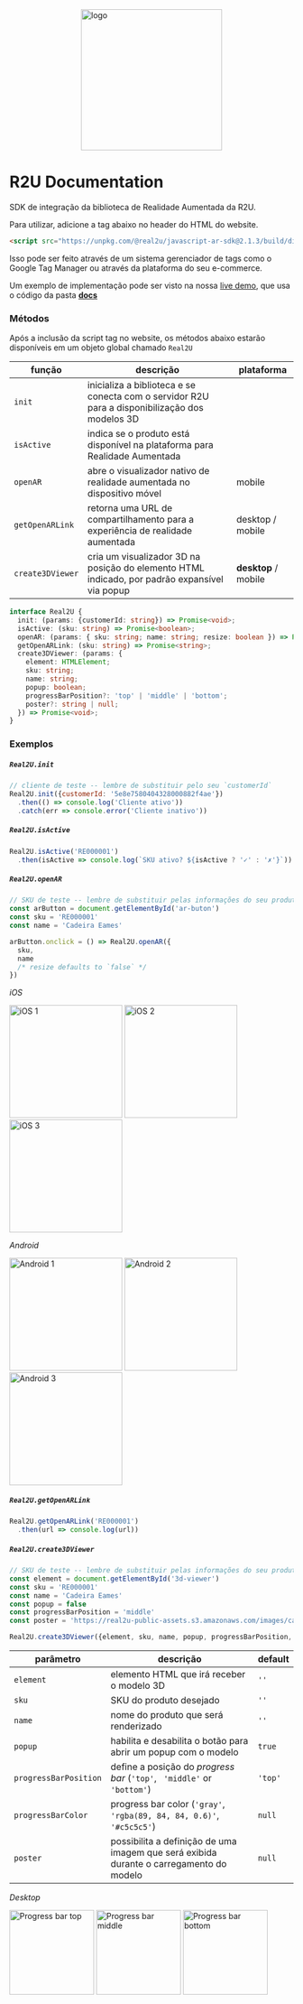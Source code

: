 <img src="https://real2u-public-assets.s3.amazonaws.com/images/logo-r2u.png" title="logo" width="250" style="display:block; margin: auto"/>

# R2U Documentation 

SDK de integração da biblioteca de Realidade Aumentada da R2U.

Para utilizar, adicione a tag abaixo no header do HTML do website.

```html
<script src="https://unpkg.com/@real2u/javascript-ar-sdk@2.1.3/build/dist/index.js"></script>
```

Isso pode ser feito através de um sistema gerenciador de tags como o Google Tag Manager ou através da plataforma do seu e-commerce.

Um exemplo de implementação pode ser visto na nossa [live demo](https://r2u-io.github.io/documentation/), que usa o código da pasta [**docs**](./docs/)

### Métodos

Após a inclusão da script tag no website, os métodos abaixo estarão disponíveis em um objeto global chamado `Real2U`

| função | descrição | plataforma |
| ------ | --------- | ---------- |
| `init` | inicializa a biblioteca e se conecta com o servidor R2U para a disponibilização dos modelos 3D | |
| `isActive` | indica se o produto está disponível na plataforma para Realidade Aumentada |  |
| `openAR` | abre o visualizador nativo de realidade aumentada no dispositivo móvel | mobile |
| `getOpenARLink` | retorna uma URL de compartilhamento para a experiência de realidade aumentada  | desktop / mobile |
| `create3DViewer` | cria um visualizador 3D na posição do elemento HTML indicado, por padrão expansível via popup | **desktop** / mobile |


```typescript
interface Real2U {
  init: (params: {customerId: string}) => Promise<void>;
  isActive: (sku: string) => Promise<boolean>;
  openAR: (params: { sku: string; name: string; resize: boolean }) => Promise<void>;
  getOpenARLink: (sku: string) => Promise<string>;
  create3DViewer: (params: {
    element: HTMLElement;
    sku: string;
    name: string;
    popup: boolean;
    progressBarPosition?: 'top' | 'middle' | 'bottom';
    poster?: string | null;
  }) => Promise<void>;
}
```

### Exemplos

##### `Real2U.init`

```javascript
// cliente de teste -- lembre de substituir pelo seu `customerId`
Real2U.init({customerId: '5e8e7580404328000882f4ae'})
  .then(() => console.log('Cliente ativo'))
  .catch(err => console.error('Cliente inativo'))
```

##### `Real2U.isActive`

```javascript
Real2U.isActive('RE000001')
  .then(isActive => console.log(`SKU ativo? ${isActive ? '✓' : '✗'}`))
```

##### `Real2U.openAR`

```javascript
// SKU de teste -- lembre de substituir pelas informações do seu produto
const arButton = document.getElementById('ar-buton')
const sku = 'RE000001'
const name = 'Cadeira Eames'

arButton.onclick = () => Real2U.openAR({
  sku,
  name
  /* resize defaults to `false` */
})
```

*iOS*

<img src="https://scripts-ignition.real2u.com.br/real2u-integration/ios-1.png" title="iOS 1" width="200"/>
<img src="https://scripts-ignition.real2u.com.br/real2u-integration/ios-2.png" title="iOS 2" width="200"/>
<img src="https://scripts-ignition.real2u.com.br/real2u-integration/ios-3.png" title="iOS 3" width="200"/>

*Android*

<img src="https://scripts-ignition.real2u.com.br/real2u-integration/android-1.png" title="Android 1" width="200"/>
<img src="https://scripts-ignition.real2u.com.br/real2u-integration/android-2.png" title="Android 2" width="200"/>
<img src="https://scripts-ignition.real2u.com.br/real2u-integration/android-3.png" title="Android 3" width="200"/>

##### `Real2U.getOpenARLink`

```javascript
Real2U.getOpenARLink('RE000001')
  .then(url => console.log(url))
```

##### `Real2U.create3DViewer`

```javascript
// SKU de teste -- lembre de substituir pelas informações do seu produto
const element = document.getElementById('3d-viewer')
const sku = 'RE000001'
const name = 'Cadeira Eames'
const popup = false
const progressBarPosition = 'middle'
const poster = 'https://real2u-public-assets.s3.amazonaws.com/images/cadeira.png'

Real2U.create3DViewer({element, sku, name, popup, progressBarPosition, poster})
```

| parâmetro | descrição | default |
| ------ | --------- | ---------- |
| `element` | elemento HTML que irá receber o modelo 3D | `''` |
| `sku` | SKU do produto desejado | `''`  |
| `name` | nome do produto que será renderizado | `''` |
| `popup` | habilita e desabilita o botão para abrir um popup com o modelo | `true`
| `progressBarPosition` | define a posição do *progress bar* (`'top'`, ` 'middle'` or `'bottom'`) | `'top'` |
| `progressBarColor` | progress bar color (`'gray'`, `'rgba(89, 84, 84, 0.6)'`, `'#c5c5c5'`) | `null` |
| `poster` | possibilita a definição de uma imagem que será exibida durante o carregamento do modelo | `null` |

*Desktop*

<img src="https://real2u-public-assets.s3.amazonaws.com/images/cadeira-progressbar-top.png" title="Progress bar top" height="150"/>
<img src="https://real2u-public-assets.s3.amazonaws.com/images/cadeira-progressbar-middle.png" title="Progress bar middle" height="150"/>
<img src="https://real2u-public-assets.s3.amazonaws.com/images/cadeira-progressbar-bottom.png" title="Progress bar bottom" height="150"/>


